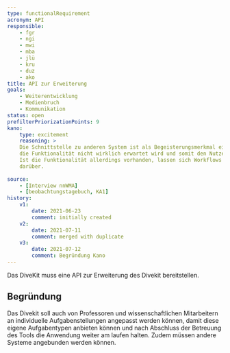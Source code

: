 ```yaml
---
type: functionalRequirement
acronym: API
responsible:    
    - fgr
    - ngi
    - mwi
    - mba
    - jlü
    - kru
    - duz
    - ako
title: API zur Erweiterung
goals: 
    - Weiterentwicklung
    - Medienbruch
    - Kommunikation
status: open
prefilterPriorizationPoints: 9
kano:
    type: excitement
    reasoning: >
    Die Schnittstelle zu anderen System ist als Begeisterungsmerkmal einzuordnen, da 
    die Funktionalität nicht wirklich erwartet wird und somit den Nutzern im normalen Gebrauch nicht fehlt. 
    Ist die Funktionalität allerdings vorhanden, lassen sich Workflows eventuell vereinfachen und die Nutzenden freuen sich 
    darüber.
    
source:
    - [Interview nnWMA]
    - [beobachtungstagebuch, KA1]
history:
    v1:
        date: 2021-06-23
        comment: initially created
    v2:
        date: 2021-07-11
        comment: merged with duplicate   
    v3:
        date: 2021-07-12
        comment: Begründung Kano
---
```


Das DiveKit muss eine API zur Erweiterung des Divekit bereitstellen.

## Begründung

Das Divekit soll auch von Professoren und wissenschaftlichen Mitarbeitern an individuelle Aufgabenstellungen angepasst werden können, damit diese eigene 
Aufgabentypen anbieten können und nach Abschluss der Betreuung des Tools die Anwendung weiter am laufen halten. Zudem müssen andere Systeme angebunden werden können.
